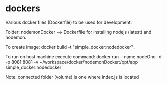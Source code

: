 # dockers
Various docker files (Dockerfile) to be used for development.

Folder:
  nodemonDocker    --> Dockerfile for installing nodejs (latest) and nodemon.

To create image:
  docker build -t "simple_docker:nodedocker" .

To run on host machine execute command:
  docker run --name nodeOne -d -p 8081:8081 -v ~/workspace/docker/nodemonDocker:/opt/app simple_docker:nodedocker

Note: connected folder (volume) is one where index.js is located
